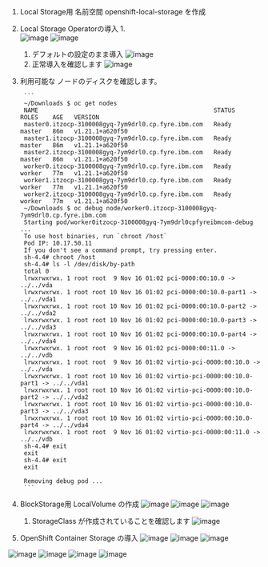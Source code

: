 
1. Local Storage用 名前空間 openshift-local-storage を作成
    
1. Local Storage Operatorの導入
    1.  
    ![image](https://user-images.githubusercontent.com/22209835/141883405-66dddd1e-5184-4258-8c62-296316f5a187.png)
    ![image](https://user-images.githubusercontent.com/22209835/141883508-631c36e2-aac8-4f41-ab8b-fe926ca36587.png)
    1. デフォルトの設定のまま導入
    ![image](https://user-images.githubusercontent.com/22209835/141883589-7b2a26ca-e937-4e0b-adc6-8d534bc29a83.png)
    1. 正常導入を確認します
    ![image](https://user-images.githubusercontent.com/22209835/141883734-d02c0f6f-12d3-43b9-9f88-353fdfe80bce.png)
1. 利用可能な ノードのディスクを確認します。
    
        ```
        ~/Downloads $ oc get nodes
        NAME                                                 STATUS   ROLES    AGE   VERSION
        master0.itzocp-3100008gyq-7ym9drl0.cp.fyre.ibm.com   Ready    master   86m   v1.21.1+a620f50
        master1.itzocp-3100008gyq-7ym9drl0.cp.fyre.ibm.com   Ready    master   86m   v1.21.1+a620f50
        master2.itzocp-3100008gyq-7ym9drl0.cp.fyre.ibm.com   Ready    master   86m   v1.21.1+a620f50
        worker0.itzocp-3100008gyq-7ym9drl0.cp.fyre.ibm.com   Ready    worker   77m   v1.21.1+a620f50
        worker1.itzocp-3100008gyq-7ym9drl0.cp.fyre.ibm.com   Ready    worker   77m   v1.21.1+a620f50
        worker2.itzocp-3100008gyq-7ym9drl0.cp.fyre.ibm.com   Ready    worker   77m   v1.21.1+a620f50
        ~/Downloads $ oc debug node/worker0.itzocp-3100008gyq-7ym9drl0.cp.fyre.ibm.com
        Starting pod/worker0itzocp-3100008gyq-7ym9drl0cpfyreibmcom-debug ...
        To use host binaries, run `chroot /host`
        Pod IP: 10.17.50.11
        If you don't see a command prompt, try pressing enter.
        sh-4.4# chroot /host
        sh-4.4# ls -l /dev/disk/by-path
        total 0
        lrwxrwxrwx. 1 root root  9 Nov 16 01:02 pci-0000:00:10.0 -> ../../vda
        lrwxrwxrwx. 1 root root 10 Nov 16 01:02 pci-0000:00:10.0-part1 -> ../../vda1
        lrwxrwxrwx. 1 root root 10 Nov 16 01:02 pci-0000:00:10.0-part2 -> ../../vda2
        lrwxrwxrwx. 1 root root 10 Nov 16 01:02 pci-0000:00:10.0-part3 -> ../../vda3
        lrwxrwxrwx. 1 root root 10 Nov 16 01:02 pci-0000:00:10.0-part4 -> ../../vda4
        lrwxrwxrwx. 1 root root  9 Nov 16 01:02 pci-0000:00:11.0 -> ../../vdb
        lrwxrwxrwx. 1 root root  9 Nov 16 01:02 virtio-pci-0000:00:10.0 -> ../../vda
        lrwxrwxrwx. 1 root root 10 Nov 16 01:02 virtio-pci-0000:00:10.0-part1 -> ../../vda1
        lrwxrwxrwx. 1 root root 10 Nov 16 01:02 virtio-pci-0000:00:10.0-part2 -> ../../vda2
        lrwxrwxrwx. 1 root root 10 Nov 16 01:02 virtio-pci-0000:00:10.0-part3 -> ../../vda3
        lrwxrwxrwx. 1 root root 10 Nov 16 01:02 virtio-pci-0000:00:10.0-part4 -> ../../vda4
        lrwxrwxrwx. 1 root root  9 Nov 16 01:02 virtio-pci-0000:00:11.0 -> ../../vdb
        sh-4.4# exit
        exit
        sh-4.4# exit
        exit

        Removing debug pod ...
        ```
1. BlockStorage用 LocalVolume の作成
![image](https://user-images.githubusercontent.com/22209835/141884695-b89a1014-405a-4053-a1a5-482cb532b12c.png)
![image](https://user-images.githubusercontent.com/22209835/141885093-a0c8786a-a1c6-4df8-987b-745d76b1f77a.png)
![image](https://user-images.githubusercontent.com/22209835/141885145-735e670f-1e8f-409d-929a-0b49733e42f6.png)
    1. StorageClass が作成されていることを確認します
    ![image](https://user-images.githubusercontent.com/22209835/141885342-5c6ed64a-8da4-4bab-a40f-362b3bb19e3d.png)
    
1. OpenShift Container Storage の導入
![image](https://user-images.githubusercontent.com/22209835/141885574-3cee8e6b-19ae-4710-aee8-56838707a095.png)
![image](https://user-images.githubusercontent.com/22209835/141885641-85da113b-7e8d-457f-8f99-ff04ea7af92b.png)
![image](https://user-images.githubusercontent.com/22209835/141885720-d337bf45-a8b2-45cb-9369-d282a72acecd.png)

![image](https://user-images.githubusercontent.com/22209835/141886104-83ba1997-38b2-40d1-899f-8664fde5fd3e.png)
![image](https://user-images.githubusercontent.com/22209835/141886497-89696537-a5d9-4dc6-8b55-0bc619089b81.png)
![image](https://user-images.githubusercontent.com/22209835/141886581-0b1a52d3-0b9b-45d3-88d1-3be72f866a7c.png)
![image](https://user-images.githubusercontent.com/22209835/141886643-5896c1b6-d530-408a-a63c-9d8f81a5e16c.png)




